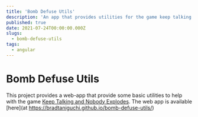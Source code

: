 ```yaml
---
title: 'Bomb Defuse Utils'
description: 'An app that provides utilities for the game keep talking and nobody explodes'
published: true
date: 2021-07-24T00:00:00.000Z
slugs:
  - bomb-defuse-utils
tags:
  - angular
---
```


# Bomb Defuse Utils

This project provides a web-app that provide some basic utilities to help with the game [Keep Talking and Nobody Explodes](https://keeptalkinggame.com/). The web app is available [here](at https://bradtaniguchi.github.io/bomb-defuse-utils/)
